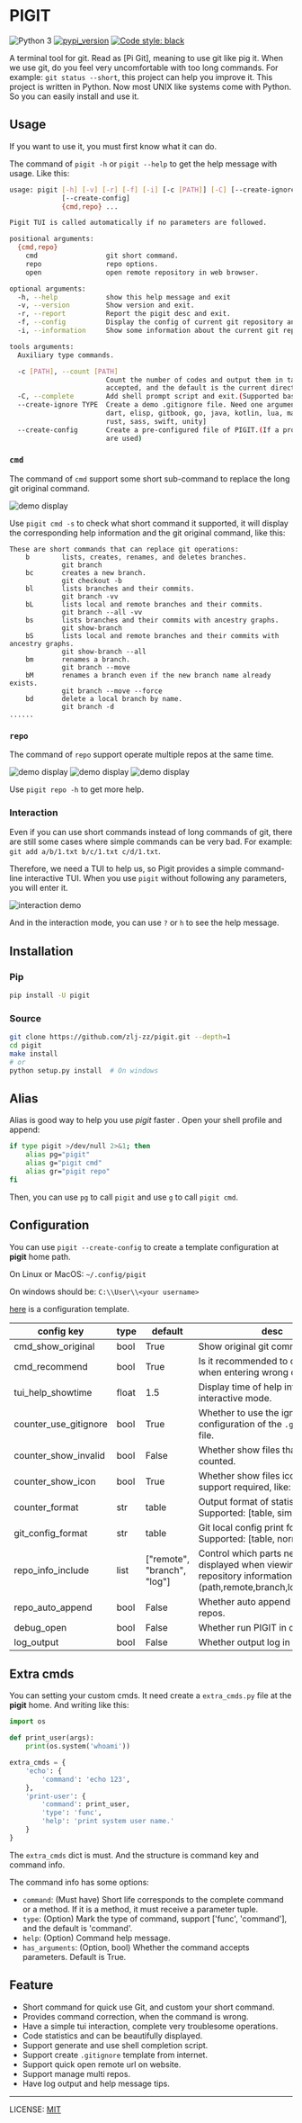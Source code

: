 # PIGIT

![Python 3](https://img.shields.io/badge/Python-v3.8%5E-green?logo=python)
[![pypi_version](https://img.shields.io/pypi/v/pigit?label=pypi)](https://pypi.org/project/pigit)
[![Code style: black](https://img.shields.io/badge/code%20style-black-000000.svg)](https://github.com/psf/black)

A terminal tool for git. Read as [Pi Git], meaning to use git like pig it. When we use git, do you feel very uncomfortable with too long commands. For example: `git status --short`, this project can help you improve it. This project is written in Python. Now most UNIX like systems come with Python. So you can easily install and use it.

## Usage

If you want to use it, you must first know what it can do.

The command of `pigit -h` or `pigit --help` to get the help message with usage. Like this:

```bash
usage: pigit [-h] [-v] [-r] [-f] [-i] [-c [PATH]] [-C] [--create-ignore TYPE]
             [--create-config]
             {cmd,repo} ...

Pigit TUI is called automatically if no parameters are followed.

positional arguments:
  {cmd,repo}
    cmd                 git short command.
    repo                repo options.
    open                open remote repository in web browser.

optional arguments:
  -h, --help            show this help message and exit
  -v, --version         Show version and exit.
  -r, --report          Report the pigit desc and exit.
  -f, --config          Display the config of current git repository and exit.
  -i, --information     Show some information about the current git repository.

tools arguments:
  Auxiliary type commands.

  -c [PATH], --count [PATH]
                        Count the number of codes and output them in tabular form.A given path can be
                        accepted, and the default is the current directory.
  -C, --complete        Add shell prompt script and exit.(Supported bash, zsh, fish)
  --create-ignore TYPE  Create a demo .gitignore file. Need one argument, support: [android, c++, cpp, c,
                        dart, elisp, gitbook, go, java, kotlin, lua, maven, node, python, qt, r, ros, ruby,
                        rust, sass, swift, unity]
  --create-config       Create a pre-configured file of PIGIT.(If a profile exists, the values available in it
                        are used)
```

### `cmd`

The command of `cmd` support some short sub-command to replace the long git original command.

![demo display](./docs//demo.gif)

Use `pigit cmd -s` to check what short command it supported, it will display the corresponding help information and the git original command, like this:

```
These are short commands that can replace git operations:
    b        lists, creates, renames, and deletes branches.
             git branch
    bc       creates a new branch.
             git checkout -b
    bl       lists branches and their commits.
             git branch -vv
    bL       lists local and remote branches and their commits.
             git branch --all -vv
    bs       lists branches and their commits with ancestry graphs.
             git show-branch
    bS       lists local and remote branches and their commits with ancestry graphs.
             git show-branch --all
    bm       renames a branch.
             git branch --move
    bM       renames a branch even if the new branch name already exists.
             git branch --move --force
    bd       delete a local branch by name.
             git branch -d
......
```

### `repo`

The command of `repo` support operate multiple repos at the same time.

![demo display](./docs/demo_repo_1.png)
![demo display](./docs/demo_repo_2.png)
![demo display](./docs/demo_repo_3.png)

Use `pigit repo -h` to get more help.

### Interaction

Even if you can use short commands instead of long commands of git, there are still some cases where simple commands can be very bad. For example: `git add a/b/1.txt b/c/1.txt c/d/1.txt`.

Therefore, we need a TUI to help us, so Pigit provides a simple command-line interactive TUI. When you use `pigit` without following any parameters, you will enter it.

![interaction demo](./docs/demo_interaction.gif)

And in the interaction mode, you can use `?` or `h` to see the help message.

## Installation

### Pip

```bash
pip install -U pigit
```

### Source

```bash
git clone https://github.com/zlj-zz/pigit.git --depth=1
cd pigit
make install
# or
python setup.py install  # On windows
```

## Alias

Alias is good way to help you use _pigit_ faster . Open your shell profile and append:

```bash
if type pigit >/dev/null 2>&1; then
    alias pg="pigit"
    alias g="pigit cmd"
    alias gr="pigit repo"
fi
```

Then, you can use `pg` to call `pigit` and use `g` to call `pigit cmd`.

## Configuration

You can use `pigit --create-config` to create a template configuration at **pigit** home path.

On Linux or MacOS: `~/.config/pigit`

On windows should be: `C:\\User\\<your username>`

[here](./docs/pigit.conf) is a configuration template.

| config key                  | type  | default                     | desc                                                                                                                        |
| --------------------------- | ----- | --------------------------- | --------------------------------------------------------------------------------------------------------------------------- |
| cmd_show_original           | bool  | True                        | Show original git command.                                                                                                  |
| cmd_recommend               | bool  | True                        | Is it recommended to correct when entering wrong commands.                                                                  |
| tui_help_showtime           | float | 1.5                         | Display time of help information in interactive mode.                                                                       |
| counter_use_gitignore       | bool  | True                        | Whether to use the ignore configuration of the `.gitignore` file.                                                           |
| counter_show_invalid        | bool  | False                       | Whether show files that cannot be counted.                                                                                  |
| counter_show_icon           | bool  | True                        | Whether show files icons. Font support required, like: 'Nerd Font'.                                                         |
| counter_format              | str   | table                       | Output format of statistical results. Supported: [table, simple]                                                            |
| git_config_format           | str   | table                       | Git local config print format. Supported: [table, normal]                                                                   |
| repo_info_include           | list  | ["remote", "branch", "log"] | Control which parts need to be displayed when viewing git repository information. Support: (path,remote,branch,log,summary) |
| repo_auto_append            | bool  | False                       | Whether auto append path to repos.                                                                                          |
| debug_open                  | bool  | False                       | Whether run PIGIT in debug mode.                                                                                            |
| log_output                  | bool  | False                       | Whether output log in terminal.                                                                                             |

## Extra cmds

You can setting your custom cmds. It need create a `extra_cmds.py` file at the **pigit** home. And writing like this:

```python
import os

def print_user(args):
    print(os.system('whoami'))

extra_cmds = {
    'echo': {
        'command': 'echo 123',
    },
    'print-user': {
        'command': print_user,
        'type': 'func',
        'help': 'print system user name.'
    }
}
```

The `extra_cmds` dict is must. And the structure is command key and command info.

The command info has some options:

- `command`: (Must have) Short life corresponds to the complete command or a method. If it is a method, it must receive a parameter tuple.
- `type`: (Option) Mark the type of command, support ['func', 'command'], and the default is 'command'.
- `help`: (Option) Command help message.
- `has_arguments`: (Option, bool) Whether the command accepts parameters. Default is True.

## Feature

- Short command for quick use Git, and custom your short command.
- Provides command correction, when the command is wrong.
- Have a simple tui interaction, complete very troublesome operations.
- Code statistics and can be beautifully displayed.
- Support generate and use shell completion script.
- Support create `.gitignore` template from internet.
- Support quick open remote url on website.
- Support manage multi repos.
- Have log output and help message tips.

---

LICENSE: [MIT](./LICENSE)
